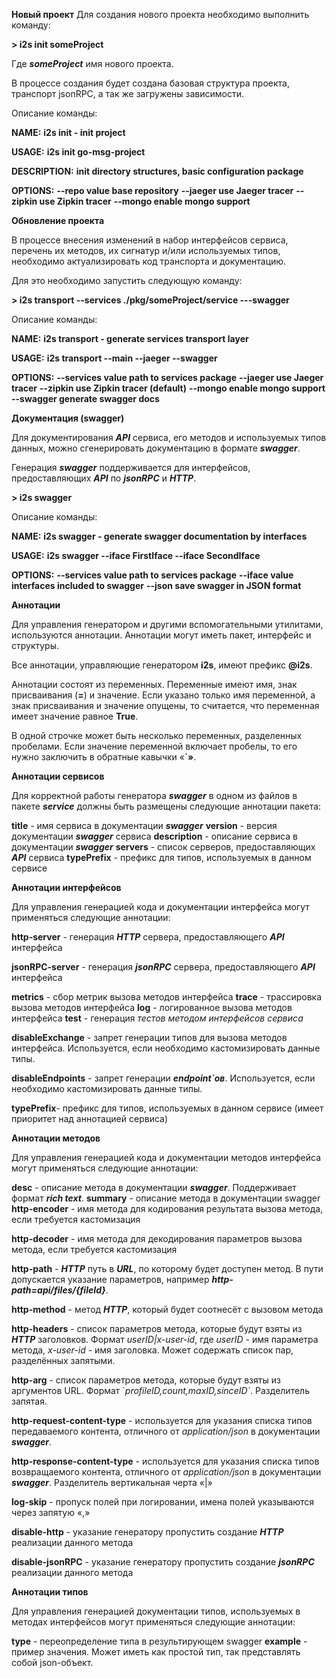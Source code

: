 **Новый проект**
Для создания нового проекта необходимо выполнить команду:

**\> i2s init someProject**

Где ***someProject*** имя нового проекта.

В процессе создания будет создана базовая структура проекта, транспорт
jsonRPC, а так же загружены зависимости.

Описание команды:

**NAME:**
**i2s init - init project**

**USAGE:**
**i2s init go-msg-project**

**DESCRIPTION:**
**init directory structures, basic configuration package**

**OPTIONS:**
**\--repo value base repository**
**\--jaeger use Jaeger tracer**
**\--zipkin use Zipkin tracer**
**\--mongo enable mongo support**

**Обновление проекта**

В процессе внесения изменений в набор интерфейсов сервиса, перечень их
методов, их сигнатур и/или используемых типов, необходимо
актуализировать код транспорта и документацию.

Для это необходимо запустить следующую команду:

**\> i2s transport \--services ./pkg/someProject/service ---swagger**

Описание команды:

**NAME:**
**i2s transport - generate services transport layer**

**USAGE:**
**i2s transport \--main \--jaeger \--swagger**

**OPTIONS:**
**\--services value path to services package**
**\--jaeger use Jaeger tracer**
**\--zipkin use Zipkin tracer (default)**
**\--mongo enable mongo support**
**\--swagger generate swagger docs**

**Документация (swagger)**

Для документирования ***API*** сервиса, его методов и используемых типов
данных, можно сгенерировать документацию в формате ***swagger***.

Генерация ***swagger*** поддерживается для интерфейсов, предоставляющих
***API*** по ***jsonRPC*** и ***HTTP***.

**\> i2s swagger**

Описание команды:

**NAME:**
**i2s swagger - generate swagger documentation by interfaces**

**USAGE:**
**i2s swagger \--iface FirstIface \--iface SecondIface**

**OPTIONS:**
**\--services value path to services package**
**\--iface value interfaces included to swagger**
**\--json save swagger in JSON format**

**Аннотации**

Для управления генератором и другими вспомогательными утилитами,
используются аннотации. Аннотации могут иметь пакет, интерфейс и
структуры.

Все аннотации, управляющие генератором **i2s**, имеют префикс **@i2s**.

Аннотации состоят из переменных. Переменные имеют имя, знак присваивания
(**=**) и значение. Если указано только имя переменной, а знак
присваивания и значение опущены, то считается, что переменная имеет
значение равное **True**.

В одной строчке может быть несколько переменных, разделенных пробелами.
Если значение переменной включает пробелы, то его нужно заключить в
обратные кавычки «**\`»**.

**Аннотации сервисов**

Для корректной работы генератора ***swagger*** в одном из файлов в
пакете ***service*** должны быть размещены следующие аннотации пакета:

**title** - имя сервиса в документации ***swagger***
**version** - версия документации ***swagger*** сервиса
**description** - описание сервиса в документации ***swagger***
**servers** - список серверов, предоставляющих ***API*** сервиса
**typePrefix** - префикс для типов, используемых в данном сервисе

**Аннотации интерфейсов**

Для управления генерацией кода и документации интерфейса могут
применяться следующие аннотации:

**http-server** - генерация ***HTTP*** сервера, предоставляющего ***API*** интерфейса

**jsonRPC-server** - генерация ***jsonRPC*** сервера, предоставляющего ***API*** интерфейса

**metrics** - сбор метрик вызова методов интерфейса
**trace** - трассировка вызова методов интерфейса
**log** - логированное вызова методов интерфейса
**test** - генерация *тестов методом интерфейсов сервиса*

**disableExchange** - запрет генерации типов для вызова методов
интерфейса. Используется, если необходимо кастомизировать данные типы.

**disableEndpoints** - запрет генерации ***endpoint\`ов***. Используется, если необходимо кастомизировать данные типы.

**typePrefix**- префикс для типов, используемых в данном сервисе (имеет
приоритет над аннотацией сервиса)

**Аннотации методов**

Для управления генерацией кода и документации методов интерфейса могут
применяться следующие аннотации:

**desc** - описание метода в документации ***swagger***. Поддерживает формат ***rich text***.
**summary** - описание метода в документации swagger
**http-encoder** - имя метода для кодирования результата вызова метода,
если требуется кастомизация

**http-decoder** - имя метода для декодирования параметров вызова
метода, если требуется кастомизация

**http-path** - ***HTTP*** путь в ***URL***, по которому будет доступен метод. В пути допускается указание параметров, например ***http-path=api/files/{fileId}***.

**http-method** - метод ***HTTP***, который будет соотнесёт с вызовом метода

**http-headers** - список параметров метода, которые будут взяты из
***HTTP*** заголовков. Формат *userID\|x-user-id*, где *userID* - имя параметра метода, *x-user-id* - имя заголовка. Может содержать список пар, разделённых запятыми.

**http-arg** - список параметров метода, которые будут взяты из
аргументов URL. Формат \`*profileID,count,maxID,sinceID\`*. Разделитель
запятая.

**http-request-content-type** - используется для указания списка типов
передаваемого контента, отличного от *application/json* в документации ***swagger***.

**http-response-content-type** - используется для указания списка типов
возвращаемого контента, отличного от *application/json* в документации ***swagger***. Разделитель вертикальная черта «\|»

**log-skip** - пропуск полей при логировании, имена полей указываются
через запятую «,»

**disable-http** - указание генератору пропустить создание ***HTTP*** реализации данного метода

**disable-jsonRPC** - указание генератору пропустить создание ***jsonRPC*** реализации данного метода

**Аннотации типов**

Для управления генерацией документации типов, используемых в методах
интерфейсов могут применяться следующие аннотации:

**type** - переопределение типа в результирующем swagger
**example** - пример значения. Может иметь как простой тип, так представлять собой json-объект.